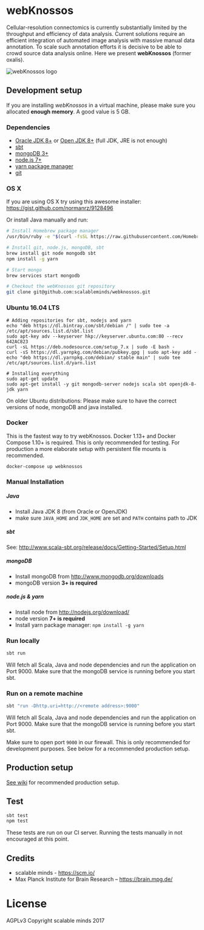# webKnossos
Cellular-resolution connectomics is currently substantially limited by the throughput and efficiency of data analysis. Current solutions require an efficient integration of automated image analysis with massive manual data annotation. To scale such annotation efforts it is decisive to be able to crowd source data analysis online. Here we present **webKnossos** (former oxalis).

![webKnossos logo](https://webknossos.brain.mpg.de/assets/images/oxalis.svg)

## Development setup
If you are installing *webKnossos* in a virtual machine, please make sure you allocated **enough memory**. A good value is 5 GB.

### Dependencies

* [Oracle JDK 8+](http://www.oracle.com/technetwork/java/javase/downloads/index.html) or [Open JDK 8+](http://openjdk.java.net/) (full JDK, JRE is not enough)
* [sbt](http://www.scala-sbt.org/)
* [mongoDB 3+](http://www.mongodb.org/downloads)
* [node.js 7+](http://nodejs.org/download/)
* [yarn package manager](https://yarnpkg.com/)
* [git](http://git-scm.com/downloads)

### OS X
If you are using OS X try using this awesome installer:
https://gist.github.com/normanrz/9128496

Or install Java manually and run:

```bash
# Install Homebrew package manager
/usr/bin/ruby -e "$(curl -fsSL https://raw.githubusercontent.com/Homebrew/install/master/install)"

# Install git, node.js, mongoDB, sbt
brew install git node mongodb sbt
npm install -g yarn

# Start mongo
brew services start mongodb

# Checkout the webKnossos git repository
git clone git@github.com:scalableminds/webknossos.git
```


### Ubuntu 16.04 LTS

```
# Adding repositories for sbt, nodejs and yarn
echo "deb https://dl.bintray.com/sbt/debian /" | sudo tee -a /etc/apt/sources.list.d/sbt.list
sudo apt-key adv --keyserver hkp://keyserver.ubuntu.com:80 --recv 642AC823
curl -sL https://deb.nodesource.com/setup_7.x | sudo -E bash -
curl -sS https://dl.yarnpkg.com/debian/pubkey.gpg | sudo apt-key add -
echo "deb https://dl.yarnpkg.com/debian/ stable main" | sudo tee /etc/apt/sources.list.d/yarn.list

# Installing everything
sudo apt-get update
sudo apt-get install -y git mongodb-server nodejs scala sbt openjdk-8-jdk yarn
```

On older Ubuntu distributions: Please make sure to have the correct versions of node, mongoDB and java installed.

### Docker
This is the fastest way to try webKnossos. Docker 1.13+ and Docker Compose 1.10+ is required. This is only recommended for testing. For production a more elaborate setup with persistent file mounts is recommended.

```
docker-compose up webknossos
```


### Manual Installation

##### Java
* Install Java JDK 8 (from Oracle or OpenJDK)
* make sure `JAVA_HOME` and `JDK_HOME` are set and `PATH` contains path to JDK

##### sbt
See: http://www.scala-sbt.org/release/docs/Getting-Started/Setup.html

##### mongoDB
* Install mongoDB from http://www.mongodb.org/downloads
* mongoDB version **3+ is required**

##### node.js & yarn
* Install node from http://nodejs.org/download/
* node version **7+ is required**
* Install yarn package manager: `npm install -g yarn`

### Run locally
```bash
sbt run
```
Will fetch all Scala, Java and node dependencies and run the application on Port 9000. Make sure that the mongoDB service is running before you start sbt.

### Run on a remote machine
```bash
sbt "run -Dhttp.uri=http://<remote address>:9000"
```
Will fetch all Scala, Java and node dependencies and run the application on Port 9000. Make sure that the mongoDB service is running before you start sbt.

Make sure to open port `9000` in our firewall. This is only recommended for development purposes. See below for a recommended production setup.

## Production setup
[See wiki](https://github.com/scalableminds/webknossos/wiki/Production-setup) for recommended production setup.

## Test
```bash
sbt test
npm test
```

These tests are run on our CI server. Running the tests manually in not encouraged at this point.

## Credits
* scalable minds - https://scm.io/
* Max Planck Institute for Brain Research – https://brain.mpg.de/

# License
AGPLv3
Copyright scalable minds 2017